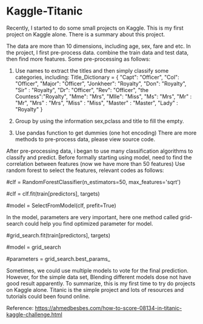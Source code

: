 # Kaggle-Titanic
Recently, I started to do some small projects on Kaggle. This is my first project on Kaggle alone. There is a summary about this project.

The data are more than 10 dimensions, including age, sex, fare and etc. In the project, I first pre-process data. combine the train data and test data, then find more features.
Some pre-processing as follows:
1. Use names to extract the titles and then simply classify some categories, including:
Title_Dictionary = {
    "Capt": "Officer",
    "Col": "Officer",
    "Major": "Officer",
    "Jonkheer": "Royalty",
    "Don": "Royalty",
    "Sir" : "Royalty",
    "Dr": "Officer",
    "Rev": "Officer",
    "the Countess":"Royalty",
    "Mme": "Mrs",
    "Mlle": "Miss",
    "Ms": "Mrs",
    "Mr" : "Mr",
    "Mrs" : "Mrs",
    "Miss" : "Miss",
    "Master" : "Master",
    "Lady" : "Royalty"
}

2. Group by using the information sex,pclass and title to fill the empty.
3. Use pandas function to get dummies (one hot encoding)
There are more methods to pre-process data, please view source code.

After pre-processing data, i began to use many classification algorithms to classify and predict. Before formally starting using model, need to find the correlation between features (now we have more than 50 features)
Use random forest to select the features, relevant codes as follows:

#clf = RandomForestClassifier(n_estimators=50, max_features='sqrt')

#clf = clf.fit(train[predictors], targets)

#model = SelectFromModel(clf, prefit=True)

In the model, parameters are very important, here one method called grid-search could help you find optimized parameter for model.

#grid_search.fit(train[predictors], targets)

#model = grid_search

#parameters = grid_search.best_params_

Sometimes, we could use multiple models to vote for the final prediction. However, for the simple data set, Blending different models dose not have good result apparently.
To summarize, this is my first time to try do projects on Kaggle alone. Titanic is the simple project and lots of resources and tutorials could been found online.

Reference: https://ahmedbesbes.com/how-to-score-08134-in-titanic-kaggle-challenge.html
